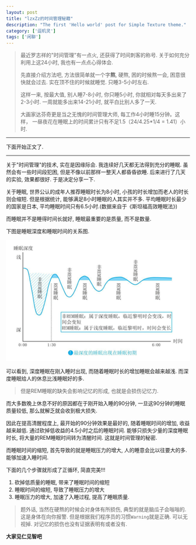 ```yaml
---
layout: post
title: "lzxZz的时间管理秘籍"
description: "The first 'Hello world' post for Simple Texture theme."
category: ['逗机灵']
tags: ['闲聊']
---
```


> 最近罗志祥的"时间管理"有一点火, 还获得了时间刺客的称号. 关于如何充分利用上这24小时, 我也有一点点心得体会. 
> 
> 
> 先直接介绍方法吧, 方法很简单就一个字**熬**, 硬熬, 困的时候熬一会, 困意很快就会过去. 实在顶不住的时候就睡觉. 只睡3-5小时左右.
> 
> 这样一来, 按最大值, 别人睡7-8小时, 你只睡5小时, 你就相对每天多出来了2-3小时. 一周就能多出来14-21小时, 就平白比别人多了一天. 
> 
> 大画家达芬奇更是当之无愧的时间管理大师, 每工作4小时睡15分钟。这样， 一昼夜花在睡眠上的时间累计只有不足1.5（24/4.25*1/4 = 1.41）小时.

***
下面开始正文了.
***

关于"时间管理"的技术, 实在是因缘际会. 我连续好几天都无法得到充分的睡眠. 虽然会有一些时间段犯困, 但是不像以前那样一整天人都昏昏欲睡. 后来进行了几天的实验, 效果都很好. 于是决定分享一下.


关于睡眠, 世界公认的成年人推荐睡眠时长为8小时, 小孩的时长增加而老人的时长则会缩短. 但是根据统计, 能够满足8小时睡眠的人其实并不多. 平均睡眠时长最少的国家是日本, 平均睡眠时间只有6.5小时.(数据来自于《斯坦福高效睡眠法》)


而睡眠并不是睡得时间长就好, 睡眠最重要的是质量, 而不是数量. 

下图是睡眠深度和睡眠时间的关系图.

![](/images/time-01.png)

可以看到, 深度睡眠在刚入睡时出现, 而随着睡眠时长的增加睡眠会越来越浅. 而深度睡眠给人的休息比浅睡眠好的多.

> 但是REM睡眠的缺失会影响记忆的形成, 也就是会损伤记忆力.


而大多数晚上休息不好的原因都在于刚开始入睡的90分钟, 一旦这90分钟的睡眠质量较低, 那么就解乏就会收到极大损失. 


因此在提高清醒程度上, 最开始的90分钟效果是最好的, 随着睡眠时间的增加, 收益越来越低. 通过砍掉低收益的4.5小时之后的睡眠时间. 能够只损失少量的深度睡眠时长, 将大量的REM睡眠时间转为清醒时间. 这就是时间管理的秘密.

而睡眠时间的缩短, 首先导致的就是睡眠压力的增大, 人的睡意会比以往要大的多. 能够加速入睡时间.

下面的几个步骤就形成了正循环, 简直完美!!!
1. 砍掉低质量的睡眠, 带来了睡眠时间的缩短
1. 睡眠时间的缩短, 导致了睡眠压力的增大
1. 睡眠压力的增大, 加速了入睡过程, 提高了睡眠质量.



> 题外话, 当然在硬熬的时候会对身体有所损伤, 典型的就是脑瓜子会嗡嗡的. 这是身体在向你报警. 但是根据我们程序员的习惯`Warning`就是正确. 可以无视掉.
> 对记忆的损伤也没有证据表明有或者没有.


**大家见仁见智吧**

